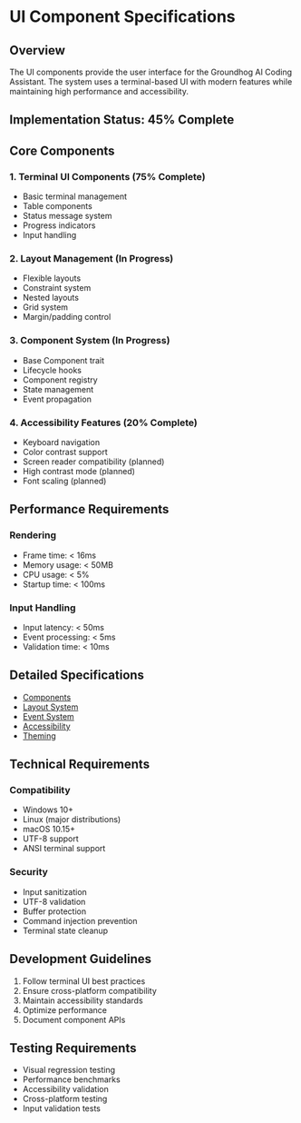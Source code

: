 # UI Component Specifications

## Overview
The UI components provide the user interface for the Groundhog AI Coding Assistant. The system uses a terminal-based UI with modern features while maintaining high performance and accessibility.

## Implementation Status: 45% Complete

## Core Components

### 1. Terminal UI Components (75% Complete)
- Basic terminal management
- Table components
- Status message system
- Progress indicators
- Input handling

### 2. Layout Management (In Progress)
- Flexible layouts
- Constraint system
- Nested layouts
- Grid system
- Margin/padding control

### 3. Component System (In Progress)
- Base Component trait
- Lifecycle hooks
- Component registry
- State management
- Event propagation

### 4. Accessibility Features (20% Complete)
- Keyboard navigation
- Color contrast support
- Screen reader compatibility (planned)
- High contrast mode (planned)
- Font scaling (planned)

## Performance Requirements
### Rendering
- Frame time: < 16ms
- Memory usage: < 50MB
- CPU usage: < 5%
- Startup time: < 100ms

### Input Handling
- Input latency: < 50ms
- Event processing: < 5ms
- Validation time: < 10ms

## Detailed Specifications
- [Components](components.md)
- [Layout System](layout.md)
- [Event System](events.md)
- [Accessibility](accessibility.md)
- [Theming](theming.md)

## Technical Requirements
### Compatibility
- Windows 10+
- Linux (major distributions)
- macOS 10.15+
- UTF-8 support
- ANSI terminal support

### Security
- Input sanitization
- UTF-8 validation
- Buffer protection
- Command injection prevention
- Terminal state cleanup

## Development Guidelines
1. Follow terminal UI best practices
2. Ensure cross-platform compatibility
3. Maintain accessibility standards
4. Optimize performance
5. Document component APIs

## Testing Requirements
- Visual regression testing
- Performance benchmarks
- Accessibility validation
- Cross-platform testing
- Input validation tests 